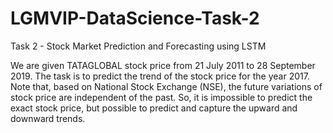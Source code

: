 # LGMVIP-DataScience-Task-2

Task 2 - Stock Market Prediction and Forecasting using LSTM

We are given TATAGLOBAL stock price from 21 July 2011 to 28 September 2019. The task is to predict the trend of the stock price for the year 2017. Note that, based on National Stock Exchange (NSE), the future variations of stock price are independent of the past. So, it is impossible to predict the exact stock price, but possible to predict and capture the upward and downward trends.
